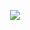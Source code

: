 <p align="center">
  <a href="https://dashboard.heroku.com/new?template=https://github.com/StazCherry69/stzweb">
    <img src="https://cdn.discordapp.com/attachments/956559858776305827/972707158049300590/Glue_Ao_Ashi_-_05_64FC0CC4_002.gif?size=4096" "width 200"/>
  </a>
</p>
